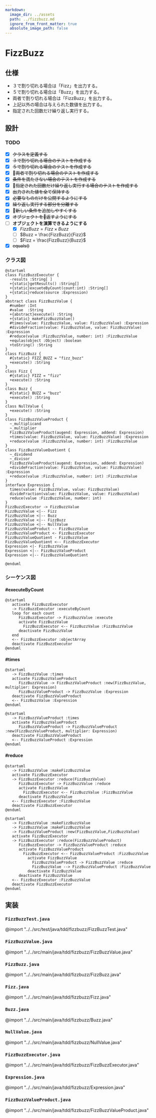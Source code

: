 ```yaml
---
markdown:
  image_dir: ../assets
  path: ../fizzbuzz.md
  ignore_from_front_matter: true
  absolute_image_path: false
---
```


# FizzBuzz
## 仕様
+ ３で割り切れる場合は「Fizz」を出力する。
+ ５で割り切れる場合は「Buzz」を出力する。
+ 両者で割り切れる場合は「FizzBuzz」を出力する。
+ 上記以外の場合は与えられた数値を出力する。
+ 指定された回数だけ繰り返し実行する。

## 設計
### TODO
+ [x] ~~クラスを定義する~~
+ [x] ~~３で割り切れる場合のテストを作成する~~
+ [x] ~~５で割り切れる場合のテストを作成する~~
+ [x] ~~両者で割り切れる場合のテストを作成する~~
+ [x] ~~条件を満たさない場合のテストを作成する~~
+ [x] ~~指定された回数だけ繰り返し実行する場合のテストを作成する~~
+ [x] ~~出力された値を全て保持する~~
+ [x] ~~必要なものだけを公開するようにする~~
+ [x] ~~繰り返し実行する部分を分離する~~
+ [x] ~~新しい条件を追加しやすくする~~
+ [x] ~~オブジェクトを返すようにする~~
+ [ ] **オブジェクトを演算できるようにする**
  + [x] $FizzBuzz = {Fizz}\times{Buzz}$
  + [ ] $Buzz = \frac{FizzBuzz}{Fizz}$
  + [ ] $Fizz = \frac{FizzBuzz}{Buzz}$
+ [x] ~~equals()~~

### クラス図
```puml
@startuml
class FizzBuzzExecutor {
  -results :String[ ]
  +{static}getResults() :String[]  
  +{static}excueteByCount(count:int) :String[]
  +{static}reduce(source :Expression)
}
abstract class FizzBuzzValue {
  #number :Int
  #value  :String
  +{abstract}execute() :String
  +{static} makeFizzBuzzValue()
  #times(value: FizzBuzzValue, value: FizzBuzzValue) :Expression
  #divideFraction(value: FizzBuzzValue, value: FizzBuzzValue) :Expression
  #reduce(value :FizzBuzzValue, number: int) :FizzBuzzValue
  +equlas(object :Object) :boolean
  +toString() :String
}
class FizzBuzz {
  #{static} FIZZ_BUZZ = "fizz_buzz"
  +execute() :String
}
class Fizz {
  #{static} FIZZ = "fizz"
  +execute() :String
}
class Buzz {
  #{static} BUZZ = "buzz"  
  +execute() :String  
}
class NullValue {
  +execute() :String  
}
class FizzBuzzValueProduct {
  ~_multiplicand
  ~_multiplier
  FizzBuzzValueProduct(augend: Expression, addend: Expression)
  +times(value: FizzBuzzValue, value: FizzBuzzValue) :Expression
  +reduce(value :FizzBuzzValue, number: int) :FizzBuzzValue
}
class FizzBuzzValueQuotient {
  ~_dividend
  ~_divisor
  FizzBuzzValueProduct(augend: Expression, addend: Expression)
  +divideFraction(value: FizzBuzzValue, value: FizzBuzzValue) :Expression
  +reduce(value :FizzBuzzValue, number: int) :FizzBuzzValue
}
interface Expression {
  times(value: FizzBuzzValue, value: FizzBuzzValue)
  divideFraction(value: FizzBuzzValue, value: FizzBuzzValue)
  reduce(value :FizzBuzzValue, number: int)
}
FizzBuzzExecutor -> FizzBuzzValue
FizzBuzzValue <|-- Fizz
FizzBuzzValue <|-- Buzz
FizzBuzzValue <|-- FizzBuzz
FizzBuzzValue <|-- NullValue
FizzBuzzValueProduct -- FizzBuzzValue
FizzBuzzValueProduct <- FizzBuzzExecutor
FizzBuzzValueQuotient - FizzBuzzValue
FizzBuzzValueQuotient <-- FizzBuzzExecutor
Expression <|- FizzBuzzValue
Expression <|-- FizzBuzzValueProduct
Expression <|-- FizzBuzzValueQuotient

@enduml
```
### シーケンス図
#### #executeByCount
```puml
@startuml
   activate FizzBuzzExecutor
   -> FizzBuzzExecutor :executeByCount
   loop for each count
      FizzBuzzExecutor -> FizzBuzzValue :execute
      activate FizzBuzzValue
        FizzBuzzExecutor <-- FizzBuzzValue :FizzBuzzValue
      deactivate FizzBuzzValue
   end
   <-- FizzBuzzExecutor :objectArray
   deactivate FizzBuzzExecutor
@enduml
```
#### #times
```puml
@startuml
   -> FizzBuzzValue :times
   activate FizzBuzzValueProduct
      FizzBuzzValue -> FizzBuzzValueProduct :new(FizzBuzzValue, multiplier: Expression)
      FizzBuzzValueProduct -> FizzBuzzValue :Expression
   deactivate FizzBuzzValueProduct
   <-- FizzBuzzValue :Expression
@enduml
```

```puml
@startuml
   -> FizzBuzzValueProduct :times
   activate FizzBuzzValueProduct
      FizzBuzzValueProduct -> FizzBuzzValueProduct :new(FizzBuzzValueProduct, multiplier: Expression)
   deactivate FizzBuzzValueProduct
   <-- FizzBuzzValueProduct :Expression
@enduml
```

#### #reduce
```puml
@startuml
   -> FizzBuzzValue :makeFizzBuzzValue
   activate FizzBuzzExecutor
   -> FizzBuzzExecutor :reduce(FizzBuzzValue)
      FizzBuzzExecutor -> FizzBuzzValue :reduce
      activate FizzBuzzValue
        FizzBuzzExecutor <-- FizzBuzzValue :FizzBuzzValue
      deactivate FizzBuzzValue   
   <-- FizzBuzzExecutor :FizzBuzzValue
   deactivate FizzBuzzExecutor
@enduml
```

```puml
@startuml
   -> FizzBuzzValue :makeFizzBuzzValue
   -> FizzBuzzValue :makeFizzBuzzValue
   -> FizzBuzzValueProduct :new(FizzBuzzValue,FizzBuzzValue)
   activate FizzBuzzExecutor
   -> FizzBuzzExecutor :reduce(FizzBuzzValueProduct)
      FizzBuzzExecutor -> FizzBuzzValueProduct :reduce
      activate FizzBuzzValueProduct
        FizzBuzzExecutor <-- FizzBuzzValueProduct :FizzBuzzValue
          activate FizzBuzzValue
            FizzBuzzValueProduct -> FizzBuzzValue :reduce
            FizzBuzzValue --> FizzBuzzValueProduct :FizzBuzzValue
          deactivate FizzBuzzValue
      deactivate FizzBuzzValue   
   <-- FizzBuzzExecutor :FizzBuzzValue
   deactivate FizzBuzzExecutor
@enduml
```


## 実装

### `FizzBuzzTest.java`
@import "../../src/test/java/tdd/fizzbuzz/FizzBuzzTest.java"
### `FizzBuzzValue.java`
@import "../../src/main/java/tdd/fizzbuzz/FizzBuzzValue.java"
### `FizzBuzz.java`
@import "../../src/main/java/tdd/fizzbuzz/FizzBuzz.java"
### `Fizz.java`
@import "../../src/main/java/tdd/fizzbuzz/Fizz.java"
### `Buzz.java`
@import "../../src/main/java/tdd/fizzbuzz/Buzz.java"
### `NullValue.java`
@import "../../src/main/java/tdd/fizzbuzz/NullValue.java"
### `FizzBuzzExecutor.java`
@import "../../src/main/java/tdd/fizzbuzz/FizzBuzzExecutor.java"
### `Expression.java`
@import "../../src/main/java/tdd/fizzbuzz/Expression.java"
### `FizzBuzzValueProduct.java`
@import "../../src/main/java/tdd/fizzbuzz/FizzBuzzValueProduct.java"


